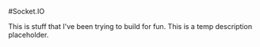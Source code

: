 #Socket.IO

This is stuff that I've been trying to build for fun. This is a temp description placeholder.
